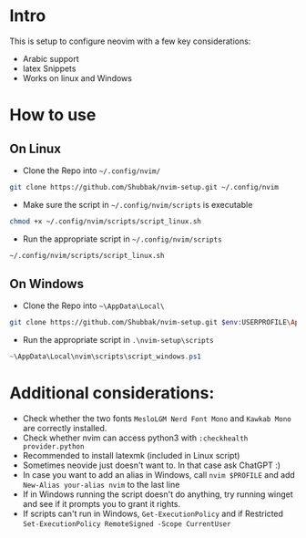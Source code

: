 # Intro
This is setup to configure neovim with a few key considerations:
+ Arabic support
+ latex Snippets
+ Works on linux and Windows

# How to use
## On Linux
+ Clone the Repo into `~/.config/nvim/`
```bash
git clone https://github.com/Shubbak/nvim-setup.git ~/.config/nvim
```
+ Make sure the script in `~/.config/nvim/scripts` is executable
```bash
chmod +x ~/.config/nvim/scripts/script_linux.sh
```
+ Run the appropriate script in `~/.config/nvim/scripts`
```bash
~/.config/nvim/scripts/script_linux.sh
``` 

## On Windows
+ Clone the Repo into `~\AppData\Local\`
```bash
git clone https://github.com/Shubbak/nvim-setup.git $env:USERPROFILE\AppData\Local\nvim
```
+ Run the appropriate script in `.\nvim-setup\scripts`
```Powershell
~\AppData\Local\nvim\scripts\script_windows.ps1
```


# Additional considerations:
+ Check whether the two fonts `MesloLGM Nerd Font Mono` and `Kawkab Mono` are correctly installed.
+ Check whether nvim can access python3 with `:checkhealth provider.python`
+ Recommended to install latexmk (included in Linux script)
+ Sometimes neovide just doesn't want to. In that case ask ChatGPT :)
+ In case you want to add an alias in Windows, call `nvim $PROFILE` and add `New-Alias your-alias nvim` to the last line
+ If in Windows running the script doesn't do anything, try running winget and see if it prompts you to grant it rights.
+ If scripts can't run in Windows, `Get-ExecutionPolicy` and if Restricted `Set-ExecutionPolicy RemoteSigned -Scope CurrentUser`
